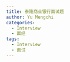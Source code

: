 ```yaml
---
title: 泰隆商业银行面试题
author: Yu Mengchi
categories:
  - Interview 
  - 面经
tags:
  - Interview
  - 面试
---
```

